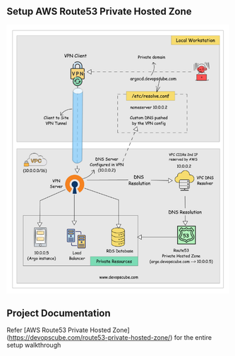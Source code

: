 ## Setup AWS Route53 Private Hosted Zone

![image](/10-route53-private-hosted-zone/image.png)

## Project Documentation

Refer [AWS Route53 Private Hosted Zone] (https://devopscube.com/route53-private-hosted-zone/) for the entire setup walkthrough